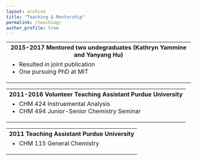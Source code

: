 ```yaml
---
layout: archive
title: "Teaching & Mentorship"
permalink: /teaching/
author_profile: true
---
```


<table>
 <tr><th>2015-2017     Mentored two undegraduates (Kathryn Yammine and Yanyang Hu) </th></tr>
  <tr><td colspan="2">
<ul style="margin-top:0px; padding-top:0px">
 <li>Resulted in joint publication</li>  
 <li>One pursuing PhD at MIT</li>
 
</ul>
</td></tr>

<table>
 <tr><th>2011-2016 Volunteer Teaching Assistant Purdue University</th></tr>
  <tr><td colspan="2">
<ul style="margin-top:0px; padding-top:0px">
 <li>CHM 424 Instruemental Analysis</li>
 <li>CHM 494 Junior-Senior Chemistry Seminar</li>
</ul>
</td></tr>

<table>
 <tr><th>2011 Teaching Assistant Purdue University</th></tr>
     <tr><td colspan="2">
<ul style="margin-top:0px; padding-top:0px">
 <li>CHM 115 General Chemistry</li>
</ul>
</td></tr>
